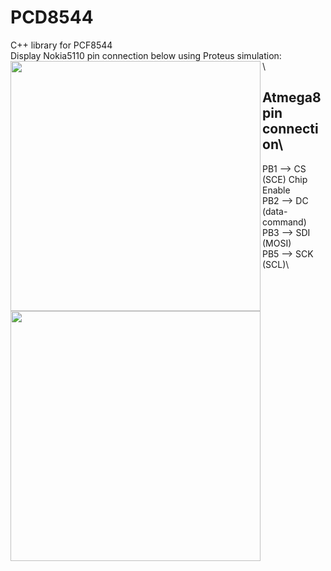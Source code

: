 # PCD8544

C++ library for PCF8544\
Display Nokia5110 pin connection below using Proteus simulation:
<br/>
<img align="left" width="400" height="400" src="https://github.com/josimarpereiraleite/PCD8544/blob/main/Images/pcf8544.png">\

## Atmega8 pin connection\

PB1 --> CS (SCE) Chip Enable\
PB2 --> DC (data-command)\
PB3 --> SDI (MOSI)\
PB5 --> SCK (SCL)\

<img align="left" width="400" height="400" src="https://github.com/josimarpereiraleite/PCD8544/blob/main/Images/Atmega8.png">

